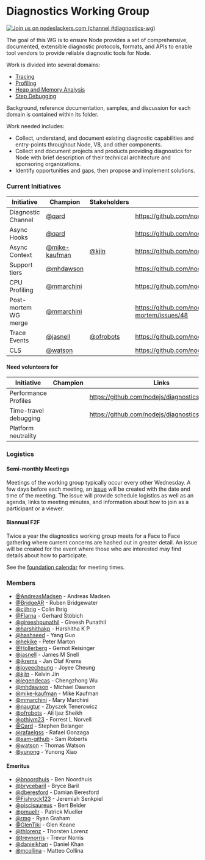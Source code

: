 # Diagnostics Working Group

[![Join us on nodeslackers.com (channel #diagnostics-wg)](https://img.shields.io/badge/Join%20us%20on-nodeslackers.com-blue)](https://node-js.slack.com/archives/C016U31J15M)

The goal of this WG is to ensure Node provides a set of comprehensive, documented, extensible diagnostic protocols, formats, and APIs to enable tool vendors to provide reliable diagnostic tools for Node.

Work is divided into several domains:
- [Tracing](./tracing)
- [Profiling](./profiling)
- [Heap and Memory Analysis](./heap-memory)
- [Step Debugging](./debugging)

Background, reference documentation, samples, and discussion for each domain is contained within its folder.

Work needed includes:
- Collect, understand, and document existing diagnostic capabilities and entry-points throughout Node, V8, and other components.
- Collect and document projects and products providing diagnostics for Node with brief description of their technical architecture and sponsoring organizations.
- Identify opportunities and gaps, then propose and implement solutions.

### Current Initiatives

| Initiative           | Champion                                         | Stakeholders                             | Links
|----------------------|--------------------------------------------------|------------------------------------------|-------------------------------------------------
| Diagnostic Channel   | [@qard](https://github.com/qard)                 |                                          | https://github.com/nodejs/diagnostics/issues/180
| Async Hooks          | [@qard](https://github.com/qard)                 |                                          | https://github.com/nodejs/diagnostics/issues/124
| Async Context        | [@mike-kaufman](https://github.com/mike-kaufman) | [@kjin](https://github.com/kjin)         | https://github.com/nodejs/diagnostics/issues/107
| Support tiers        | [@mhdawson](https://github.com/mhdawson)         |                                          | https://github.com/nodejs/diagnostics/issues/157
| CPU Profiling        | [@mmarchini](https://github.com/mmarchini)       |                                          | https://github.com/nodejs/diagnostics/issues/148
| Post-mortem WG merge | [@mmarchini](https://github.com/mmarchini)       |                                          | https://github.com/nodejs/post-mortem/issues/48
| Trace Events         | [@jasnell](https://github.com/jasnell)           | [@ofrobots](https://github.com/ofrobots) | https://github.com/nodejs/diagnostics/issues/84
| CLS                  | [@watson](https://github.com/watson)             |                                          | https://github.com/nodejs/node/pull/26540

#### Need volunteers for

| Initiative            | Champion      | Links                                            |
|-----------------------|---------------|--------------------------------------------------|
| Performance Profiles  |               | https://github.com/nodejs/diagnostics/issues/161 |
| Time-travel debugging |               | https://github.com/nodejs/diagnostics/issues/164 |
| Platform neutrality   |               |                                                  |

### Logistics

#### Semi-monthly Meetings

Meetings of the working group typically occur every other Wednesday. A few days before each
meeting, an [issue](https://github.com/nodejs/diagnostics/issues) will be created with the
date and time of the meeting. The issue will provide schedule logistics as well as an agenda,
links to meeting minutes, and information about how to join as a participant or a viewer.

#### Biannual F2F

Twice a year the diagnostics working group meets for a Face to Face gathering where current
concerns are hashed out in greater detail. An issue will be created for the event where
those who are interested may find details about how to participate.

See the [foundation calendar](https://nodejs.org/calendar) for meeting times.

### Members

<!-- ncu-team-sync.team(nodejs/diagnostics) -->

- [@AndreasMadsen](https://github.com/AndreasMadsen) - Andreas Madsen
- [@BridgeAR](https://github.com/BridgeAR) - Ruben Bridgewater
- [@cjihrig](https://github.com/cjihrig) - Colin Ihrig
- [@Flarna](https://github.com/Flarna) - Gerhard Stöbich
- [@gireeshpunathil](https://github.com/gireeshpunathil) - Gireesh Punathil
- [@harshithakp](https://github.com/harshithaKP) - Harshitha K P
- [@hashseed](https://github.com/hashseed) - Yang Guo
- [@hekike](https://github.com/hekike) - Peter Marton
- [@Hollerberg](https://github.com/Hollerberg) - Gernot Reisinger
- [@jasnell](https://github.com/jasnell) - James M Snell
- [@jkrems](https://github.com/jkrems) - Jan Olaf Krems
- [@joyeecheung](https://github.com/joyeecheung) - Joyee Cheung
- [@kjin](https://github.com/kjin) - Kelvin Jin
- [@legendecas](https://github.com/legendecas) - Chengzhong Wu
- [@mhdawson](https://github.com/mhdawson) - Michael Dawson
- [@mike-kaufman](https://github.com/mike-kaufman) - Mike Kaufman
- [@mmarchini](https://github.com/mmarchini) - Mary Marchini
- [@naugtur](https://github.com/naugtur) - Zbyszek Tenerowicz
- [@ofrobots](https://github.com/ofrobots) - Ali Ijaz Sheikh
- [@othiym23](https://github.com/othiym23) - Forrest L Norvell
- [@Qard](https://github.com/Qard) - Stephen Belanger
- [@rafaelgss](https://github.com/RafaelGSS) - Rafael Gonzaga
- [@sam-github](https://github.com/sam-github) - Sam Roberts
- [@watson](https://github.com/watson) - Thomas Watson
- [@yunong](https://github.com/yunong) - Yunong Xiao


<!-- ncu-team-sync end -->

#### Emeritus

- [@bnoordhuis](https://github.com/bnoordhuis) - Ben Noordhuis
- [@brycebaril](https://github.com/brycebaril) - Bryce Baril
- [@dberesford](https://github.com/dberesford) - Damian Beresford
- [@Fishrock123](https://github.com/Fishrock123) - Jeremiah Senkpiel
- [@piscisaureus](https://github.com/piscisaureus) - Bert Belder
- [@pmuellr](https://github.com/pmuellr) - Patrick Mueller
- [@rmg](https://github.com/rmg) - Ryan Graham
- [@GlenTiki](https://github.com/GlenTiki) - Glen Keane
- [@thlorenz](https://github.com/thlorenz) - Thorsten Lorenz
- [@trevnorris](https://github.com/trevnorris) - Trevor Norris
- [@danielkhan](https://github.com/danielkhan) - Daniel Khan
- [@mcollina](https://github.com/mcollina) - Matteo Collina
